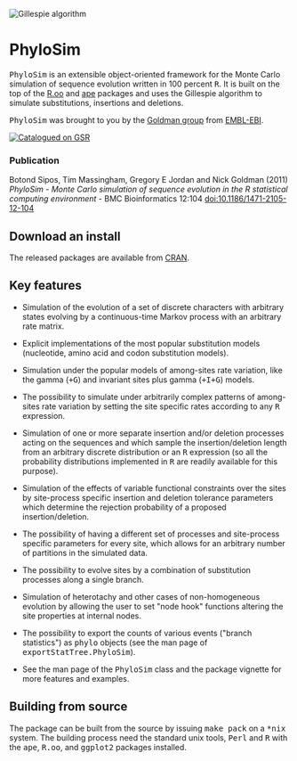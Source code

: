 
![Gillespie algorithm](https://raw.github.com/bsipos/phylosim/master/misc/gillespie.png)

PhyloSim
========

<tt>PhyloSim</tt> is an extensible object-oriented framework for the Monte Carlo simulation of sequence evolution written in 100 percent <tt>R</tt>.
It is built on the top of the [R.oo](http://cran.r-project.org/web/packages/R.oo/index.html) and [ape](http://cran.r-project.org/web/packages/ape/index.html) packages and uses the Gillespie algorithm to simulate substitutions, insertions and deletions.

<tt>PhyloSim</tt> was brought to you by the [Goldman group](http://www.ebi.ac.uk/goldman) from [EMBL-EBI](http://www.ebi.ac.uk).

[![Catalogued on GSR](http://popmodels.cancercontrol.cancer.gov/static/img/gsr_tile.jpg)](http://popmodels.cancercontrol.cancer.gov/gsr/packages/phylosim)

### Publication

Botond Sipos, Tim Massingham, Gregory E Jordan and Nick Goldman (2011) <i>PhyloSim - Monte Carlo simulation of sequence evolution in the R statistical computing environment</i> - BMC Bioinformatics 12:104 [doi:10.1186/1471-2105-12-104](http://dx.doi.org/10.1186/1471-2105-12-104)

Download an install
-------------------

The released packages are available from [CRAN](http://cran.r-project.org/web/packages/phylosim).

Key features
------------

* Simulation of the evolution of a set of discrete characters with arbitrary states evolving by a continuous-time Markov process with an arbitrary rate matrix.

* Explicit implementations of the most popular substitution models (nucleotide, amino acid and codon substitution models).

* Simulation under the popular models of among-sites rate variation, like the gamma (<tt>+G</tt>) and invariant sites plus gamma (<tt>+I+G</tt>) models.

* The possibility to simulate under arbitrarily complex patterns of among-sites rate variation by setting the site specific rates according to any <tt>R</tt> expression.

* Simulation of one or more separate insertion and/or deletion processes acting on the sequences and which sample the insertion/deletion length from an arbitrary discrete distribution or an <tt>R</tt> expression (so all the probability distributions implemented in <tt>R</tt> are readily available for this purpose).

* Simulation of the effects of variable functional constraints over the sites by site-process specific insertion and deletion tolerance parameters which determine the rejection probability of a proposed insertion/deletion.

* The possibility of having a different set of processes and site-process specific parameters for every site, which allows for an arbitrary number of partitions in the simulated data.

* The possibility to evolve sites by a combination of substitution processes along a single branch.

* Simulation of heterotachy and other cases of non-homogeneous evolution by allowing the user to set "node hook" functions altering the site properties at internal nodes.

* The possibility to export the counts of various events ("branch statistics") as <tt>phylo</tt> objects (see the man page of <tt>exportStatTree.PhyloSim</tt>).

* See the man page of the <tt>PhyloSim</tt> class and the package vignette for more features and examples.

Building from source
------------------------

The package can be built from the source by issuing <tt>make pack</tt> on a <tt>*nix</tt> system. The building process need the standard unix tools, <tt>Perl</tt> and <tt>R</tt> with the <tt>ape</tt>, <tt>R.oo</tt>, and <tt>ggplot2</tt> packages installed.

